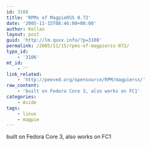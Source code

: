 ```yaml
---
id: 3108
title: 'RPMs of MagpieRSS 0.72'
date: '2005-11-15T08:46:00+00:00'
author: Kellan
layout: post
guid: 'http://lm.quxx.info/?p=3108'
permalink: /2005/11/15/rpms-of-magpierss-072/
typo_id:
    - '3106'
mt_id:
    - ''
link_related:
    - 'http://peeved.org/opensource/RPM/magpierss/'
raw_content:
    - 'built on Fedora Core 3, also works on FC1'
categories:
    - Aside
tags:
    - linux
    - magpie
---
```


built on Fedora Core 3, also works on FC1